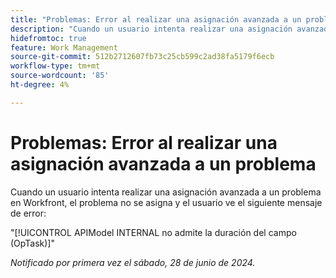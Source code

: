 ```yaml
---
title: "Problemas: Error al realizar una asignación avanzada a un problema"
description: "Cuando un usuario intenta realizar una asignación avanzada a un problema en Workfront, el problema no se asigna y el usuario ve un mensaje de error."
hidefromtoc: true
feature: Work Management
source-git-commit: 512b2712607fb73c25cb599c2ad38fa5179f6ecb
workflow-type: tm+mt
source-wordcount: '85'
ht-degree: 4%

---
```



# Problemas: Error al realizar una asignación avanzada a un problema

Cuando un usuario intenta realizar una asignación avanzada a un problema en Workfront, el problema no se asigna y el usuario ve el siguiente mensaje de error:

&quot;[!UICONTROL APIModel INTERNAL no admite la duración del campo (OpTask)]&quot;

_Notificado por primera vez el sábado, 28 de junio de 2024._
